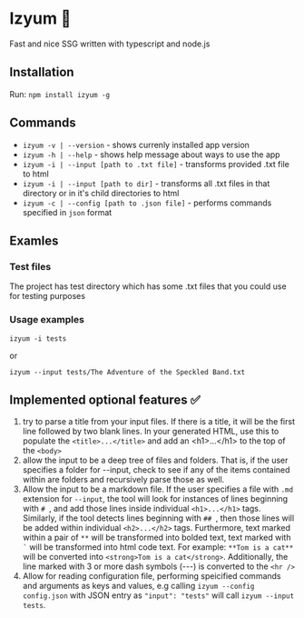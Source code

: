 <h1>Izyum 🍇</h1>

<p>Fast and nice SSG written with typescript and node.js</p>

<h2>Installation</h2>

<p>Run: <code>npm install izyum -g</code></p>

<h2>Commands</h2>

<ul>
  <li><code>izyum -v | --version</code> - shows currenly installed app version</li>
  <li><code>izyum -h | --help</code> - shows help message about ways to use the app</li>
  <li><code>izyum -i | --input [path to .txt file]</code> - transforms provided .txt file to html</li>
   <li><code>izyum -i | --input [path to dir]</code> - transforms all .txt files in that directory or in it's child directories to html</li>
  <li><code>izyum -c | --config [path to .json file]</code> - performs commands specified in <code>json</code> format 
  </li>
</ul>

<h2>Examles</h2>

<h3>Test files</h3>

<p>The project has test directory which has some .txt files that you could use for testing purposes</p>

<h3>Usage examples</h3>

<p><code>izyum -i tests</code></p>
<p>or</p>
<p><code>izyum --input tests/The Adventure of the Speckled Band.txt</code></p>

<h2>Implemented optional features ✅</h2>

<ol>
  <li>try to parse a title from your input files. If there is a title, it will be the first line followed by two blank lines. In your generated HTML, use this to populate the <code>&lt;title>...&lt;/title&gt;</code> and add an &lt;h1&gt;...&lt;/h1&gt; to the top of the <code>&lt;body></code>
  </li>
  <li>allow the input to be a deep tree of files and folders. That is, if the user specifies a folder for --input, check to see if any of the items contained within are folders and recursively parse those as well.</li>
   <li>Allow the input to be a markdown file. If the user specifies a file with <code>.md</code> extension for <code>--input</code>, the tool will look for instances of lines beginning with <code># </code>, and  add those lines inside individual <code>&lt;h1>...&lt;/h1&gt;</code> tags. Similarly, if the tool detects lines beginning with <code>## </code>, then those lines will be added within individual <code>&lt;h2>...&lt;/h2&gt;</code> tags. Furthermore, text marked within a pair of <code>**</code> will be transformed 
   into bolded text, text marked with <code>`</code> will be transformed into html code text. For example: <code>**Tom is a cat**</code> will be
   converted into <code>&lt;strong&gt;Tom is a cat&lt;/strong&gt;</code>. Additionally, the line marked with 3 or more dash symbols (---) is converted to the <code>&lt;hr /></code></li></li>
   <li>Allow for reading configuration file, performing speicified commands and arguments as keys and values, e.g calling <code>izyum --config config.json</code> with JSON entry as <code>"input": "tests"</code> will call <code>izyum --input tests</code>. </li>
</ol>
